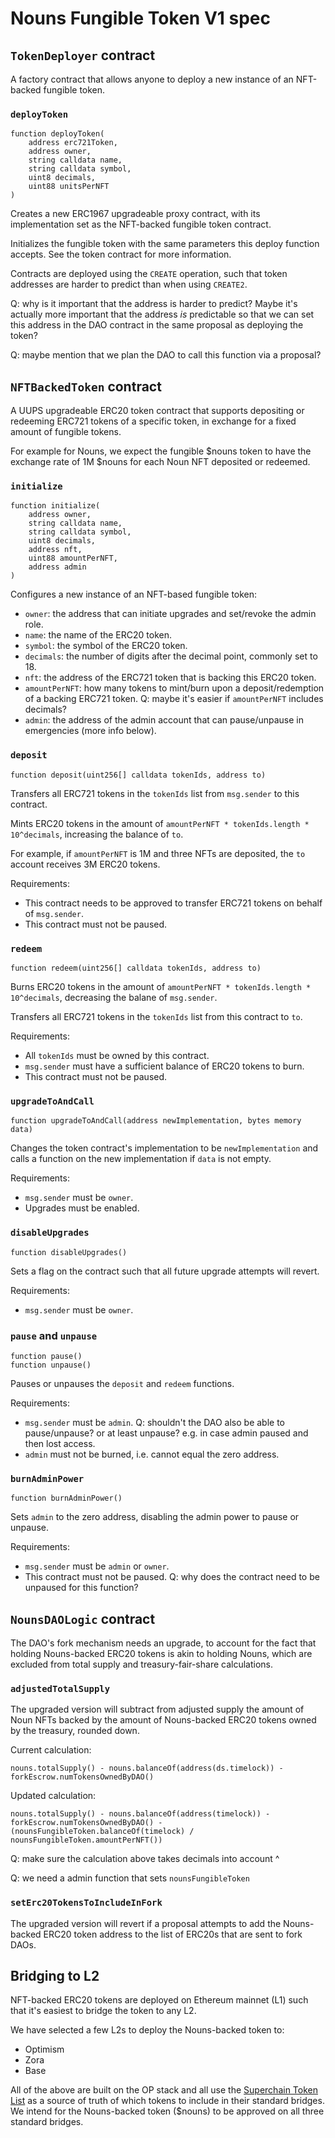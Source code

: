 # Nouns Fungible Token V1 spec

## `TokenDeployer` contract

A factory contract that allows anyone to deploy a new instance of an NFT-backed fungible token.

### `deployToken`

```solidity=
function deployToken(
    address erc721Token,
    address owner,
    string calldata name,
    string calldata symbol,
    uint8 decimals,
    uint88 unitsPerNFT
)
```

Creates a new ERC1967 upgradeable proxy contract, with its implementation set as the NFT-backed fungible token contract.

Initializes the fungible token with the same parameters this deploy function accepts. See the token contract for more information.

Contracts are deployed using the `CREATE` operation, such that token addresses are harder to predict than when using `CREATE2`.

Q: why is it important that the address is harder to predict? Maybe it's actually more important that the address _is_ predictable so that we can set this address in the DAO contract in the same proposal as deploying the token?

Q: maybe mention that we plan the DAO to call this function via a proposal?

## `NFTBackedToken` contract

A UUPS upgradeable ERC20 token contract that supports depositing or redeeming ERC721 tokens of a specific token, in exchange for a fixed amount of fungible tokens.

For example for Nouns, we expect the fungible $nouns token to have the exchange rate of 1M $nouns for each Noun NFT deposited or redeemed.

### `initialize`

```solidity=
function initialize(
    address owner,
    string calldata name,
    string calldata symbol,
    uint8 decimals,
    address nft,
    uint88 amountPerNFT,
    address admin
)
```

Configures a new instance of an NFT-based fungible token:

- `owner`: the address that can initiate upgrades and set/revoke the admin role.
- `name`: the name of the ERC20 token.
- `symbol`: the symbol of the ERC20 token.
- `decimals`: the number of digits after the decimal point, commonly set to 18.
- `nft`: the address of the ERC721 token that is backing this ERC20 token.
- `amountPerNFT`: how many tokens to mint/burn upon a deposit/redemption of a backing ERC721 token.
  Q: maybe it's easier if `amountPerNFT` includes decimals?
- `admin`: the address of the admin account that can pause/unpause in emergencies (more info below).

### `deposit`

```solidity
function deposit(uint256[] calldata tokenIds, address to)
```

Transfers all ERC721 tokens in the `tokenIds` list from `msg.sender` to this contract.

Mints ERC20 tokens in the amount of `amountPerNFT * tokenIds.length * 10^decimals`, increasing the balance of `to`.

For example, if `amountPerNFT` is 1M and three NFTs are deposited, the `to` account receives 3M ERC20 tokens.

Requirements:

- This contract needs to be approved to transfer ERC721 tokens on behalf of `msg.sender`.
- This contract must not be paused.

### `redeem`

```solidity
function redeem(uint256[] calldata tokenIds, address to)
```

Burns ERC20 tokens in the amount of `amountPerNFT * tokenIds.length * 10^decimals`, decreasing the balane of `msg.sender`.

Transfers all ERC721 tokens in the `tokenIds` list from this contract to `to`.

Requirements:

- All `tokenIds` must be owned by this contract.
- `msg.sender` must have a sufficient balance of ERC20 tokens to burn.
- This contract must not be paused.

### `upgradeToAndCall`

```solidity
function upgradeToAndCall(address newImplementation, bytes memory data)
```

Changes the token contract's implementation to be `newImplementation` and calls a function on the new implementation if `data` is not empty.

Requirements:

- `msg.sender` must be `owner`.
- Upgrades must be enabled.

### `disableUpgrades`

```solidity
function disableUpgrades()
```

Sets a flag on the contract such that all future upgrade attempts will revert.

Requirements:

- `msg.sender` must be `owner`.

### `pause` and `unpause`

```solidity
function pause()
function unpause()
```

Pauses or unpauses the `deposit` and `redeem` functions.

Requirements:

- `msg.sender` must be `admin`. Q: shouldn't the DAO also be able to pause/unpause? or at least unpause? e.g. in case admin paused and then lost access.
- `admin` must not be burned, i.e. cannot equal the zero address.

### `burnAdminPower`

```solidity
function burnAdminPower()
```

Sets `admin` to the zero address, disabling the admin power to pause or unpause.

Requirements:

- `msg.sender` must be `admin` or `owner`.
- This contract must not be paused. Q: why does the contract need to be unpaused for this function?

## `NounsDAOLogic` contract

The DAO's fork mechanism needs an upgrade, to account for the fact that holding Nouns-backed ERC20 tokens is akin to holding Nouns, which are excluded from total supply and treasury-fair-share calculations.

### `adjustedTotalSupply`

The upgraded version will subtract from adjusted supply the amount of Noun NFTs backed by the amount of Nouns-backed ERC20 tokens owned by the treasury, rounded down.

Current calculation:

```solidity
nouns.totalSupply() - nouns.balanceOf(address(ds.timelock)) - forkEscrow.numTokensOwnedByDAO()
```

Updated calculation:

```solidity
nouns.totalSupply() - nouns.balanceOf(address(timelock)) - forkEscrow.numTokensOwnedByDAO() - (nounsFungibleToken.balanceOf(timelock) / nounsFungibleToken.amountPerNFT())
```

Q: make sure the calculation above takes decimals into account ^

Q: we need a admin function that sets `nounsFungibleToken`

### `setErc20TokensToIncludeInFork`

The upgraded version will revert if a proposal attempts to add the Nouns-backed ERC20 token address to the list of ERC20s that are sent to fork DAOs.

## Bridging to L2

NFT-backed ERC20 tokens are deployed on Ethereum mainnet (L1) such that it's easiest to bridge the token to any L2.

We have selected a few L2s to deploy the Nouns-backed token to:

- Optimism
- Zora
- Base

All of the above are built on the OP stack and all use the [Superchain Token List](https://github.com/ethereum-optimism/ethereum-optimism.github.io) as a source of truth of which tokens to include in their standard bridges. We intend for the Nouns-backed token ($nouns) to be approved on all three standard bridges.

